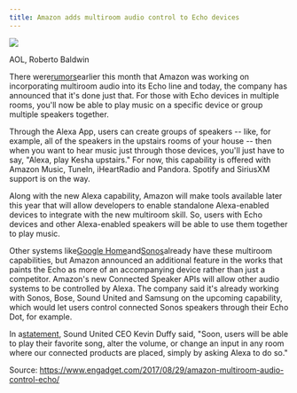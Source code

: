 ```yaml
---
title: Amazon adds multiroom audio control to Echo devices
---
```



![](https://o.aolcdn.com/images/dims?quality=100&image_uri=https%3A%2F%2Fo.aolcdn.com%2Fimages%2Fdims%3Fcrop%3D1400%252C800%252C0%252C0%26quality%3D85%26format%3Djpg%26resize%3D1600%252C914%26image_uri%3Dhttp%253A%252F%252Fo.aolcdn.com%252Fhss%252Fstorage%252Fmidas%252Fcc89bd69d808b38af2f3f771f5ed6715%252F203493918%252F0303_amazon-1.jpg%26client%3Da1acac3e1b3290917d92%26signature%3Da75c17de6b8d6b2cca73c1a2702925232543f9b2&client=cbc79c14efcebee57402&signature=43a11c3a186028f932226468c8947ffa2829ce71)

AOL, Roberto Baldwin

There were[rumors](https://www.engadget.com/2017/08/08/amazon-reportedly-planning-multiroom-audio-echo-speakers/)earlier this month that Amazon was working on incorporating multiroom audio into its Echo line and today, the company has announced that it's done just that. For those with Echo devices in multiple rooms, you'll now be able to play music on a specific device or group multiple speakers together.

Through the Alexa App, users can create groups of speakers -- like, for example, all of the speakers in the upstairs rooms of your house -- then when you want to hear music just through those devices, you'll just have to say, "Alexa, play Kesha upstairs." For now, this capability is offered with Amazon Music, TuneIn, iHeartRadio and Pandora. Spotify and SiriusXM support is on the way.

Along with the new Alexa capability, Amazon will make tools available later this year that will allow developers to enable standalone Alexa-enabled devices to integrate with the new multiroom skill. So, users with Echo devices and other Alexa-enabled speakers will be able to use them together to play music.

Other systems like[Google Home](https://www.engadget.com/2016/11/03/google-home-review/)and[Sonos](https://www.engadget.com/2017/07/07/the-best-multiroom-wireless-speaker-system/)already have these multiroom capabilities, but Amazon announced an additional feature in the works that paints the Echo as more of an accompanying device rather than just a competitor. Amazon's new Connected Speaker APIs will allow other audio systems to be controlled by Alexa. The company said it's already working with Sonos, Bose, Sound United and Samsung on the upcoming capability, which would let users control connected Sonos speakers through their Echo Dot, for example.

In a[statement](http://phx.corporate-ir.net/phoenix.zhtml?c=176060&p=irol-newsArticle&ID=2297100), Sound United CEO Kevin Duffy said, "Soon, users will be able to play their favorite song, alter the volume, or change an input in any room where our connected products are placed, simply by asking Alexa to do so."



Source: https://www.engadget.com/2017/08/29/amazon-multiroom-audio-control-echo/

